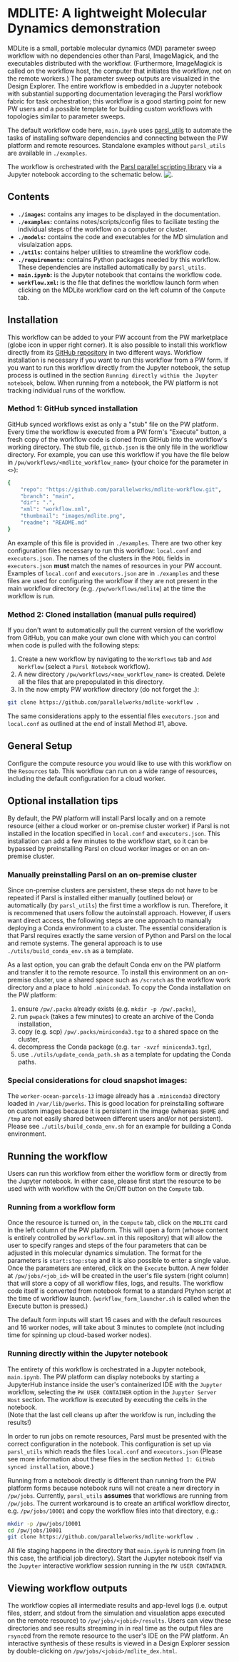 # MDLITE: A lightweight Molecular Dynamics demonstration

MDLite is a small, portable molecular dynamics (MD) parameter sweep workflow
with no dependencies other than Parsl, ImageMagick, and the executables
distributed with the workflow. (Furthermore, ImageMagick is called on
the workflow host, the computer that initiates the workflow, not on
the remote workers.) The parameter sweep outputs are visualized in the Design
Explorer. The entire workflow is embedded in a Jupyter notebook with
substantial supporting documentation leveraging the Parsl workflow fabric
for task orchestration; this workflow is a good starting point for new PW 
users and a possible template for building custom workflows with topologies 
similar to parameter sweeps.

The default workflow code here, `main.ipynb` uses 
[parsl_utils](https://github.com/parallelworks/parsl_utils) 
to automate the tasks of installing software dependencies and connecting 
between the PW platform and remote resources. Standalone examples without 
`parsl_utils` are available in `./examples`.

The workflow is orchestrated with the
[Parsl parallel scripting library](https://parsl-project.org/) via
a Jupyter notebook according to the schematic below. ![.](images/mdlite-parameter-sweep.png)

## Contents

+ **`./images`:** contains any images to be displayed in the documentation.
+ **`./examples`:** contains notes/scripts/config files to faciliate testing the individual steps of the workflow on a computer or cluster.
+ **`./models`:** contains the code and executables for the MD simulation and visulaization apps.
+ **`./utils`:** contains helper utilities to streamline the workflow code.
+ **`./requirements`:** contains Python packages needed by this workflow.  These dependencies are installed automatically by `parsl_utils`.
+ **`main.ipynb`:** is the Jupyter notebook that contains the workflow code.
+ **`workflow.xml`:** is the file that defines the workflow launch form when clicking on the MDLite workflow card on the left column of the `Compute` tab.

## Installation

This workflow can be added to your PW account from the PW marketplace
(globe icon in upper right corner).  It is also possible to install this
workflow directly from its [GitHub repository](https://github.com/parallelworks/mdlite-workflow)
in two different ways. Workflow installation is necessary if you want to
run this workflow from a PW form.  If you want to run this workflow directly
from the Jupyter notebook, the setup process is outlined in the 
section `Running directly within the Jupyter notebook`, below. When running from
a notebook, the PW platform is not tracking individual runs of the workflow.

### Method 1: GitHub synced installation

GitHub synced workflows exist as only a "stub" file on the PW platform.
Every time the workflow is executed from a PW form's "Execute" button, 
a fresh copy of the workflow code is cloned from GitHub into the workflow's 
working directory.  The stub file, `github.json` is the only file in the 
workflow directory.  For example, you can use this workflow if you have
the file below in `/pw/workflows/<mdlite_workflow_name>` (your choice for
the parameter in `<>`):
```bash
{
    "repo": "https://github.com/parallelworks/mdlite-workflow.git",
    "branch": "main",
    "dir": ".",
    "xml": "workflow.xml",
    "thumbnail": "images/mdlite.png",
    "readme": "README.md"
}
```
An example of this file is provided in `./examples`. There are two other
key configuration files necessary to run this workflow: `local.conf` and
`executors.json`.  The names of the clusters in the `POOL` fields in 
`executors.json` **must** match the names of resources in your PW account. 
Examples of `local.conf` and `executors.json` are in `./examples` and these
files are used for configuring the workflow if they are not present in the
main workflow directory (e.g. `/pw/workflows/mdlite`) at the time the 
workflow is run.

### Method 2: Cloned installation (manual pulls required)

If you don't want to automatically pull the current version of the workflow
from GitHub, you can make your own clone with which you can control when
code is pulled with the following steps:

1. Create a new workflow by navigating to the `Workflows` tab and `Add Workflow` (select a `Parsl Notebook` workflow).
2. A new directory `/pw/workflows/<new_workflow_name>` is created.  Delete all the files that are prepopulated in this directory.
3. In the now empty PW workflow directory (do not forget the .):
```bash
git clone https://github.com/parallelworks/mdlite-workflow .
```
The same considerations apply to the essential files `executors.json`
and `local.conf` as outlined at the end of install Method #1, above.

## General Setup

Configure the compute resource you would like to use with this
workflow on the `Resources` tab.  This workflow can run on a
wide range of resources, including the default configuration
for a cloud worker.

## Optional installation tips

By default, the PW platform will install Parsl locally and on a 
remote resource (either a cloud worker or on-premise cluster worker)
if Parsl is not installed in the location specified in `local.conf`
and `executors.json`. This installation can add a few minutes to the 
workflow start, so it can be bypassed by preinstalling Parsl on 
cloud worker images or on an on-premise cluster.

### Manually preinstalling Parsl on an on-premise cluster

Since on-premise clusters are persistent, these steps do not have
to be repeated if Parsl is installed either manually (outlined below)
or automatically (by `parsl_utils`) the first time a workflow is run.
Therefore, it is recommened that users follow the autoinstall approach.
However, if users want direct access, the following steps are one approach
to manually deploying a Conda environment to a cluster. The essential 
consideration is that Parsl requires exactly the same version of Python
and Parsl on the local and remote systems. The general approach is to use
`./utils/build_conda_env.sh` as a template.

As a last option, you can grab the default Conda env on the PW platform
and transfer it to the remote resource. To install this environment on
an on-premise cluster, use a shared space such as `/scratch` as the 
workflow work directory and a place to hold `.miniconda3`.  To copy 
the Conda installation on the PW platform:
1. ensure `/pw/.packs` already exists (e.g. `mkdir -p /pw/.packs`),
2. run `pwpack` (takes a few minutes) to create an archive of the Conda installation,
3. copy (e.g. scp) `/pw/.packs/miniconda3.tgz` to a shared space on the cluster,
4. decompress the Conda package (e.g. `tar -xvzf miniconda3.tgz`),
5. use `./utils/update_conda_path.sh` as a template for updating the Conda paths.

### Special considerations for cloud snapshot images:

The `worker-ocean-parcels-13` image already has a `.miniconda3` directory
loaded in `/var/lib/pworks`.  This is good location for preinstalling 
software on custom images because it is persistent in the image (whereas
`$HOME` and `/tmp` are not easily shared between different users and/or
not persistent). Please see `./utils/build_conda_env.sh` for an example
for building a Conda environment.

## Running the workflow

Users can run this workflow from either the workflow form or directly from
the Jupyter notebook.  In either case, please first start the resource
to be used with with workflow with the On/Off button on the `Compute` tab.

### Running from a workflow form

Once the resource is turned on, in the `Compute` tab, click on the `MDLITE`
card in the left column of the PW platform.  This will open a form (whose content
is entirely controlled by `workflow.xml` in this repository) that will allow the
user to specify ranges and steps of the four parameters that can be adjusted
in this molecular dynamics simulation.  The format for the parameters is
`start:stop:step` and it is also possible to enter a single value. Once the
parameters are entered, click on the `Execute` button.  A new folder at
`/pw/jobs/<job_id>` will be created in the user's file system (right column)
that will store a copy of all workflow files, logs, and results. The workflow
code itself is converted from notebook format to a standard Ptyhon script
at the time of workflow launch. (`workflow_form_launcher.sh` is called when
the Execute button is pressed.)

The default form inputs will start 16 cases and with the default resources
and 16 worker nodes, will take about 3 minutes to complete (not including
time for spinning up cloud-based worker nodes).

### Running directly within the Jupyter notebook

The entirety of this workflow is orchestrated in a Jupyter notebook,
`main.ipynb`.  The PW platform can display notebooks by starting a
JupyterHub instance inside the user's containerized IDE with the `Jupyter`
workflow, selecting the `PW USER CONTAINER` option in the `Jupyter Server Host`
section. The workflow is executed by executing the cells in the notebook.  
(Note that the last cell cleans up after the workfow is run, including the results!)

In order to run jobs on remote resources, Parsl must be presented with
the correct configuration in the notebook.  This configuration is set up 
via `parsl_utils` which reads the files `local.conf` and `executors.json`
(Please see more information about these files in the section 
`Method 1: GitHub synced installation`, above.)

Running from a notebook directly is different than running from the
PW platform forms because notebook runs will not create a new directory
in `/pw/jobs`.  Currently, `parsl_utils` **assumes** that workflows are
running from `/pw/jobs`.  The current workaround is to create an artifical
workflow director, e.g. `/pw/jobs/10001` and copy the workflow files into
that directory, e.g.:
```bash
mkdir -p /pw/jobs/10001
cd /pw/jobs/10001
git clone https://github.com/parallelworks/mdlite-workflow .
```
All file staging happens in the directory that
`main.ipynb` is running from (in this case, the artificial job
directory). Start the Jupyter notebook itself via the `Jupyter`
interactive workflow session running in the `PW USER CONTAINER`.

## Viewing workflow outputs

The workflow copies all intermediate results and app-level logs
(i.e. output files, stderr, and stdout from the simulation and 
visualation apps executed on the remote resource) to `/pw/jobs/<jobid>/results`. 
Users can view these directories and see results streaming in in 
real time as the output files are `rsync`ed from the remote resource 
to the user's IDE on the PW platform. An interactive synthesis of
these results is viewed in a Design Explorer session by double-clicking 
on `/pw/jobs/<jobid>/mdlite_dex.html`.
